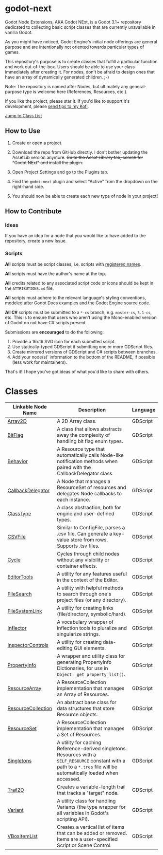 # godot-next

Godot Node Extensions, AKA Godot NExt, is a Godot 3.1+ repository dedicated to collecting basic script classes that are currently unavailable in vanilla Godot.

As you might have noticed, Godot Engine's initial node offerings are general purpose and are intentionally not oriented towards particular types of games.

This repository's purpose is to create classes that fulfill a particular function and work out-of-the-box. Users should be able to use your class immediately after creating it. For nodes, don't be afraid to design ones that have an array of dynamically generated children. ;-)

Note: The repository is named after Nodes, but ultimately any general-purpose type is welcome here (References, Resources, etc.).

If you like the project, please star it. If you'd like to support it's development, please [send tips to my Kofi](https://ko-fi.com/willnationsdev).

[Jump to Class List](#classes)

## How to Use

1. Create or open a project.

2. Download the repo from GitHub directly. I don't bother updating the AssetLib version anymore. ~~Go to the Asset Library tab, search for "Godot NExt" and install the plugin.~~

3. Open Project Settings and go to the Plugins tab.

4. Find the `godot-next` plugin and select "Active" from the dropdown on the right-hand side.

5. You should now be able to create each new type of node in your project!

## How to Contribute

### Ideas
If you have an idea for a node that you would like to have added to the repository, create a new Issue.

### Scripts

**All** scripts must be script classes, i.e. scripts with [registered names](http://docs.godotengine.org/en/latest/getting_started/step_by_step/scripting_continued.html#register-scripts-as-classes).

**All** scripts must have the author's name at the top.

**All** credits related to any associated script code or icons should be kept in the `ATTRIBUTIONS.md` file.

**All** scripts must adhere to the relevant language's styling conventions, modeled after Godot Docs examples and the Godot Engine source code.

**All C#** scripts must be submitted to a `*-cs` branch, e.g. `master-cs`, `3.1-cs`, etc. This is to ensure that users who aren't using the Mono-enabled version of Godot do not have C# scripts present.

Submissions are **encouraged** to do the following:

1. Provide a 16x16 SVG icon for each submitted script.
2. Use statically-typed GDScript if submitting one or more GDScript files.
3. Create mirrored versions of GDScript and C# scripts between branches.
4. Add your node(s)' information to the bottom of the README, if possible (less work for maintainers).

That's it! I hope you've got ideas of what you'd like to share with others.

# Classes

|Linkable Node Name|Description|Language
|-|-|-|
|[Array2D](addons/godot-next/references/array_2d.gd)|A 2D Array class.|GDScript
|[BitFlag](addons/godot-next/references/bit_flag.gd)|A class that allows abstracts away the complexity of handling bit flag enum types.|GDScript
|[Behavior](addons/godot-next/resources/behavior.gd)|A Resource type that automatically calls Node-like notification methods when paired with the CallbackDelegator class.|GDScript
|[CallbackDelegator](addons/godot-next/nodes/callback_delegator.gd)|A Node that manages a ResourceSet of resources and delegates Node callbacks to each instance.|GDScript
|[ClassType](addons/godot-next/references/class_type.gd)|A class abstraction, both for engine and user-defined types.|GDScript
|[CSVFile](addons/godot-next/references/csv_file.gd)|Similar to ConfigFile, parses a .csv file. Can generate a key-value store from rows. Supports .tsv files.|GDScript
|[Cycle](addons/godot-next/gui/cycle.gd)|Cycles through child nodes without any visibility or container effects.|GDScript
|[EditorTools](addons/godot-next/global/editor_tools.gd)|A utility for any features useful in the context of the Editor.|GDScript
|[FileSearch](addons/godot-next/global/file_search.gd)|A utility with helpful methods to search through one's project files (or any directory).|GDScript
|[FileSystemLink](addons/godot-next/global/file_system_link.gd)|A utility for creating links (file/directory, symbolic/hard).|GDScript
|[Inflector](addons/godot-next/references/inflector.gd)|A vocabulary wrapper of inflection tools to pluralize and singularize strings.|GDScript
|[InspectorControls](addons/godot-next/global/inspector_controls.gd)|A utility for creating data-editing GUI elements.|GDScript
|[PropertyInfo](addons/godot-next/references/property_info.gd)|A wrapper and utility class for generating PropertyInfo Dictionaries, for use in `Object._get_property_list()`.|GDScript
|[ResourceArray](addons/godot-next/resources/resource_collections/resource_array.gd)|A ResourceCollection implementation that manages an Array of Resources.|GDScript
|[ResourceCollection](addons/godot-next/resources/resource_collections/resource_collection.gd)|An abstract base class for data structures that store Resource objects.|GDScript
|[ResourceSet](addons/godot-next/resources/resource_collections/resource_set.gd)|A ResourceCollection implementation that manages a Set of Resources.|GDScript
|[Singletons](addons/godot-next/global/singletons.gd)|A utility for caching Reference-derived singletons. Resources with a `SELF_RESOURCE` constant with a path to a `*.tres` file will be automatically loaded when accessed.|GDScript
|[Trail2D](addons/godot-next/2d/trail_2d.gd)|Creates a variable-length trail that tracks a "target" node.|GDScript
|[Variant](addons/godot-next/global/variant.gd)|A utility class for handling Variants (the type wrapper for all variables in Godot's scripting API).|GDScript
|[VBoxItemList](addons/godot-next/gui/v_box_item_list.gd)|Creates a vertical list of items that can be added or removed. Items are a user-specified Script or Scene Control.|GDScript
